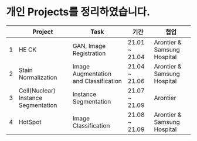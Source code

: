 # 개인 Projects를 정리하였습니다.

|            |Project|Task|기간|협업|
|------------|-----------|-----------|--------------|--------------|
1            | HE CK | GAN, Image Registration | 21.01 ~ 21.04  | Arontier & Samsung Hospital
2            | Stain Normalization| Image Augmentation and Classification  | 21.04 ~ 21.06  | Arontier & Samsung Hospital
3            | Cell(Nuclear) Instance Segmentation| Instance Segmentation  | 21.07 ~ 21.09  | Arontier
4            | HotSpot| Image Classification  | 21.08 ~ 21.09| Arontier & Samsung Hospital
